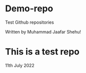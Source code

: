 # Demo-repo
Test Github repositories

Written by Muhammad Jaafar Shehu!

# This is a test repo
11th July 2022
